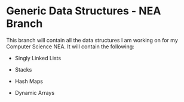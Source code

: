 # Generic Data Structures - NEA Branch

This branch will contain all the data structures I am working on for my Computer Science NEA. It will contain the following:

- Singly Linked Lists

- Stacks

- Hash Maps

- Dynamic Arrays
